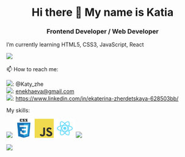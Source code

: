 <h1 align="center">Hi there 👋 My name is Katia </h1>  
<h3 align="center">Frontend Developer / Web Developer</h3>

I’m currently learning HTML5, CSS3, JavaScript, React  

<img src='https://www.codewars.com/users/Katy_Zhe/badges/small'>

📫 How to reach me:  

<img src='https://camo.githubusercontent.com/23769702d6ec4634238509960554e0b7f2dc347614e708cbd68b0715fb75affb/68747470733a2f2f63646e2d69636f6e732d706e672e666c617469636f6e2e636f6d2f3531322f323131312f323131313634362e706e67' width='15px'>: @Katy_zhe  
<img src='https://camo.githubusercontent.com/37f4429bf4927a59bea5d98264f9f4b1dc75a2262224191be3c47649b31ac102/68747470733a2f2f63646e2d69636f6e732d706e672e666c617469636f6e2e636f6d2f3531322f353936382f353936383533342e706e67' width='15px'>: enekhaeva@gmail.com  
<img src='https://camo.githubusercontent.com/8c462bf7ba0e0b8be00ca73831dca812c4d93d061d2b9ac89510050b6772c16d/68747470733a2f2f63646e2d69636f6e732d706e672e666c617469636f6e2e636f6d2f3531322f333533362f333533363530352e706e67' width='15px'>: https://www.linkedin.com/in/ekaterina-zherdetskaya-628503bb/

My skills:  

<img src='https://user-images.githubusercontent.com/112477055/221278177-e1aaf8a7-1375-42bb-9e58-f941b1bc54d9.png' width='50px'>  <img src='https://raw.githubusercontent.com/github/explore/80688e429a7d4ef2fca1e82350fe8e3517d3494d/topics/css/css.png' width='50px'>  <img src='https://raw.githubusercontent.com/github/explore/80688e429a7d4ef2fca1e82350fe8e3517d3494d/topics/javascript/javascript.png' width='50px'>  <img src='https://raw.githubusercontent.com/github/explore/80688e429a7d4ef2fca1e82350fe8e3517d3494d/topics/react/react.png' width='50px'>  <img src='https://e7.pngegg.com/pngimages/117/744/png-clipart-node-js-javascript-express-js-software-developer-react-network-code-angle-text.png' width='50px'
width='50px'>

![](https://komarev.com/ghpvc/?username=KatyZhe)
